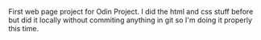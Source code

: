 First web page project for Odin Project. I did the html and css stuff before but did it locally 
without commiting anything in git so I'm doing it properly this time.
